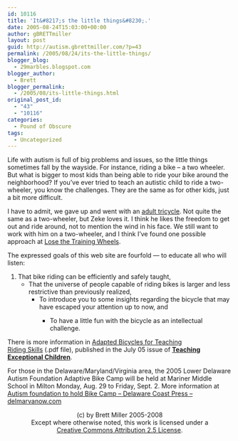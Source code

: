 ```yaml
---
id: 10116
title: 'It&#8217;s the little things&#8230;.'
date: 2005-08-24T15:03:00+00:00
author: gBRETTmiller
layout: post
guid: http://autism.gbrettmiller.com/?p=43
permalink: /2005/08/24/its-the-little-things/
blogger_blog:
  - 29marbles.blogspot.com
blogger_author:
  - Brett
blogger_permalink:
  - /2005/08/its-little-things.html
original_post_id:
  - "43"
  - "10116"
categories:
  - Pound of Obscure
tags:
  - Uncategorized
---
```

Life with autism is full of big problems and issues, so the little things sometimes fall by the wayside. For instance, riding a bike &#8211; a two wheeler. But what is bigger to most kids than being able to ride your bike around the neighborhood? If you&#8217;ve ever tried to teach an autistic child to ride a two-wheeler, you know the challenges. They are the same as for other kids, just a bit more difficult. 

I have to admit, we gave up and went with an [adult tricycle](http://brandscycle.com/site/showitem.cfm?Category=144&searchtype=Category&Catalog=39). Not quite the same as a two-wheeler, but Zeke loves it. I think he likes the freedom to get out and ride around, not to mention the wind in his face. We still want to work with him on a two-wheeler, and I think I&#8217;ve found one possible approach at [Lose the Training Wheels](http://www.losethetrainingwheels.org). 

The expressed goals of this web site are fourfold &#8212; to educate all who will listen:

  1. That bike riding can be efficiently and safely taught, 
      * That the universe of people capable of riding bikes is larger and less restrictive than previously realized, 
          * To introduce you to some insights regarding the bicycle that may have escaped your attention up to now, and 
              * To have a little fun with the bicycle as an intellectual challenge. </ol> 
                There is more information in [Adapted Bicycles for Teaching  
                Riding Skills](http://journals.sped.org/tec/articles/Klein37-6.pdf) (.pdf file), published in the July 05 issue of [**Teaching Exceptional Children**](http://journals.sped.org/index.cfm?fuseaction=tec_toc).
                
                For those in the Delaware/Maryland/Virginia area, the 2005 Lower Delaware Autism Foundation Adaptive Bike Camp will be held at Mariner Middle School in Milton Monday, Aug. 29 to Friday, Sept. 2. More information at [Autism foundation to hold Bike Camp &#8211; Delaware Coast Press &#8211; delmarvanow.com](http://www.delmarvanow.com/deweybeach/stories/20050824/2194879.html)
                
                <div class="blogger-post-footer">
                  <p align="center">
                    (c) by Brett Miller 2005-2008<br /> Except where otherwise noted, this work is licensed under a<br /> <a href="http://creativecommons.org/licenses/by/2.5/" rel="license">Creative Commons Attribution 2.5 License</a>.
                  </p>
                </div>